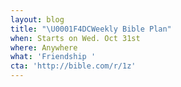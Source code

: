 ```yaml
---
layout: blog
title: "\U0001F4DCWeekly Bible Plan"
when: Starts on Wed. Oct 31st
where: Anywhere
what: 'Friendship '
cta: 'http://bible.com/r/1z'
---
```


